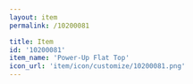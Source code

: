 ```yaml
---
layout: item
permalink: /10200081

title: Item
id: '10200081'
item_name: 'Power-Up Flat Top'
icon_url: 'item/icon/customize/10200081.png'
---
```

